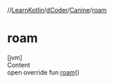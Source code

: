 //[LearnKotlin](../../index.md)/[dCoder](../index.md)/[Canine](index.md)/[roam](roam.md)



# roam  
[jvm]  
Content  
open override fun [roam](roam.md)()  



